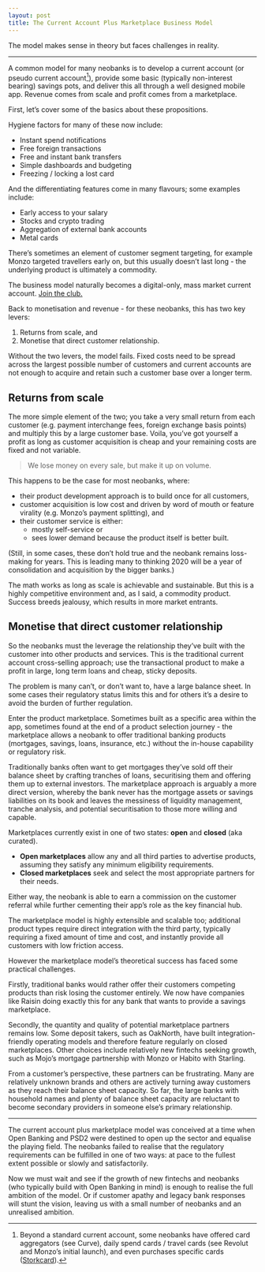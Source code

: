 ```yaml
---
layout: post
title: The Current Account Plus Marketplace Business Model
---
```


The model makes sense in theory but faces challenges in reality.

---

A common model for many neobanks is to develop a current account (or pseudo current account[^1]), provide some basic (typically non-interest bearing) savings pots, and deliver this all through a well designed mobile app. Revenue comes from scale and profit comes from a marketplace.

First, let’s cover some of the basics about these propositions.

Hygiene factors for many of these now include:

- Instant spend notifications 
- Free foreign transactions
- Free and instant bank transfers 
- Simple dashboards and budgeting
- Freezing / locking a lost card

And the differentiating features come in many flavours; some examples include:

- Early access to your salary
- Stocks and crypto trading
- Aggregation of external bank accounts
- Metal cards

There’s sometimes an element of customer segment targeting, for example Monzo targeted travellers early on, but this usually doesn’t last long - the underlying product is ultimately a commodity.

The business model naturally becomes a digital-only, mass market current account. [Join the club.](https://www.murdo.xyz/current-account-thinking/) 

Back to monetisation and revenue - for these neobanks, this has two key levers:

1. Returns from scale, and
2. Monetise that direct customer relationship.

Without the two levers, the model fails. Fixed costs need to be spread across the largest possible number of customers and current accounts are not enough to acquire and retain such a customer base over a longer term.

## Returns from scale

The more simple element of the two; you take a very small return from each customer (e.g. payment interchange fees, foreign exchange basis points) and multiply this by a large customer base. Voila, you’ve got yourself a profit as long as customer acquisition is cheap and your remaining costs are fixed and not variable.

> We lose money on every sale, but make it up on volume.

This happens to be the case for most neobanks, where:

- their product development approach is to build once for all customers,
- customer acquisition is low cost and driven by word of mouth or feature virality (e.g. Monzo’s payment splitting), and
- their customer service is either:
	- mostly self-service or 
	- sees lower demand because the product itself is better built.

(Still, in some cases, these don’t hold true and the neobank remains loss-making for years. This is leading many to thinking 2020 will be a year of consolidation and acquisition by the bigger banks.)

The math works as long as scale is achievable and sustainable. But this is a highly competitive environment and, as I said, a commodity product. Success breeds jealousy, which results in more market entrants.

## Monetise that direct customer relationship

So the neobanks must the  leverage the relationship they’ve built with the customer into other products and services. This is the traditional current account cross-selling approach; use the transactional product to make a profit in large, long term loans and cheap, sticky deposits.

The problem is many can’t, or don’t want to, have
a large balance sheet. In some cases their regulatory status limits this and for others it’s a desire to avoid the burden of further regulation.

Enter the product marketplace. Sometimes built as a specific area within the app, sometimes found at the end of a product selection journey - the marketplace allows a neobank to offer traditional banking products (mortgages, savings, loans, insurance, etc.) without the in-house capability or regulatory risk.

Traditionally banks often want to get mortgages they’ve sold off their balance sheet by crafting tranches of loans, securitising them and offering them up to external investors. The marketplace approach is arguably a more direct version, whereby the bank never has the mortgage assets or savings liabilities on its book and leaves the messiness of liquidity management, tranche analysis, and potential securitisation to those more willing and capable.

Marketplaces currently exist in one of two states: **open** and **closed** (aka curated). 

- **Open marketplaces** allow any and all third parties to advertise products, assuming they satisfy any minimum eligibility requirements. 
- **Closed marketplaces** seek and select the most appropriate partners for their needs.

Either way, the neobank is able to earn a commission on the customer referral while further cementing their app’s role as the key financial hub. 

The marketplace model is highly extensible and scalable too; additional product types require direct integration with the third party, typically requiring a fixed amount of time and cost, and instantly provide all customers with low friction access.

However the marketplace model’s theoretical success has faced some practical challenges.

Firstly, traditional banks would rather offer their customers competing products than risk losing the customer entirely. We now have companies like Raisin doing exactly this for any bank that wants to provide a savings marketplace.

Secondly, the quantity and quality of potential marketplace partners remains low. Some deposit takers, such as OakNorth, have built integration-friendly operating models and therefore feature regularly on closed marketplaces. Other choices include relatively new fintechs seeking growth, such as Mojo’s mortgage partnership with Monzo or Habito with Starling.

From a customer’s perspective, these partners can be frustrating. Many are relatively unknown brands and others are actively turning away customers as they reach their balance sheet capacity. So far, the large banks with household names and plenty of balance sheet capacity are reluctant to become secondary providers in someone else’s primary relationship.

---

The current account plus marketplace model was conceived at a time when Open Banking and PSD2 were destined to open up the sector and equalise the playing field. The neobanks failed to realise that the regulatory requirements can be fulfilled in one of two ways: at pace to the fullest extent possible or slowly and satisfactorily. 

Now we must wait and see if the growth of new fintechs and neobanks (who typically build with Open Banking in mind) is enough to realise the full ambition of the model. Or if customer apathy and legacy bank responses will stunt the vision, leaving us with a small number of neobanks and an unrealised ambition.

[^1]: Beyond a standard current account, some neobanks have offered card aggregators (see Curve), daily spend cards / travel cards (see Revolut and Monzo’s initial launch), and even purchases specific cards ([Storkcard](https://www.storkcard.com/)).